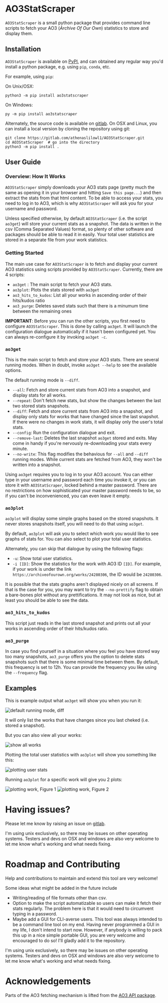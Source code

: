 # AO3StatScraper

`AO3StatScraper` is a small python package that provides command line scripts to
fetch your AO3 (*Archive Of Our Own*) statistics to store and display them.

## Installation

`AO3StatScraper` is available on
[PyPI](https://pypi.org/project/ao3statscraper/), and can obtained any regular
way you'd install a python package, e.g. using `pip`, `conda`, etc.

For example, using `pip`:

On Unix/OSX:

```
python3 -m pip install ao3statscraper
```

On Windows:

```
py -m pip install ao3statscraper
```


Alternately, the source code is available on
[gitlab](https://gitlab.com/athenaslilowl1/AO3StatScraper).  On OSX and Linux,
you can install a local version by cloning the repository using git:

```
git clone https://gitlab.com/athenaslilowl1/AO3StatScraper.git
cd AO3StatScraper  # go into the directory
python3 -m pip install .
```



## User Guide

### Overview: How It Works

`AO3StatScraper` simply downloads your AO3 stats page (pretty much the same as 
opening it in your browser and hitting `Save this page...`) and then extract the
stats from that html content. To be able to access your stats, you need to log
in to AO3, which is why `AO3StatScraper` will ask you for your username and
password.

Unless specified otherwise, by default `AO3StatScraper` (i.e. the script
`ao3get`) will store your current stats as a snapshot. The data is written in
the csv (Comma Separated Values) format, so plenty of other software and
packages should be able to read it in easily. Your total user statistics are
stored in a separate file from your work statistics.



### Getting Started

The main use case for `AO3StatScraper` is to fetch and display your current AO3
statistics using scripts provided by `AO3StatScraper`. Currently, there are 4
scripts:

- `ao3get` : The main script to fetch your AO3 stats.
- `ao3plot`: Plots the stats stored with `ao3get`
- `ao3_hits_to_kudos`: List all your works in ascending order of their
  hits/kudos ratio
- `ao3_purge`: Deletes saved stats such that there is a minumum time between the
  remaining ones


**IMPORTANT**: Before you can run the other scripts, you first need to configure
`AO3StatScraper`.  This is done by calling `ao3get`. It will launch the
configuration dialogue automatically if it hasn't been configured yet. You can
always re-configure it by invoking `ao3get -c`.




### `ao3get`

This is the main script to fetch and store your AO3 stats. There are several
running modes. When in doubt, invoke `ao3get --help` to see the available
options.

The default running mode is `--diff`.

- `--all`: Fetch and store current stats from AO3 into a snapshot, and display
  stats for all works.
- `--repeat`: Don't fetch new stats, but show the changes between the last two
  stored stats snapshots.
- `--diff`: Fetch and store current stats from AO3 into a snapshot, and display
  only stats for works that have changed since the last snapshot. If there were
  no changes in work stats, it will display only the user's total stats.
- `--config`: Run the configuration dialogue and exit.
- `--remove-last`: Deletes the last snapshot `ao3get` stored and exits. May come
  in handy if you're nervously re-downloading your stats every minute.
- `--no-write`: This flag modifies the behavious for `--all` and `--diff`
  running modes. While current stats are fetched from AO3, they won't be written
  into a snapshot.


Using `ao3get` requires you to log in to your AO3 account. You can either type
in your username and password each time you invoke it, or you can store it with
`AO3StatScraper`, locked behind a master password. There are no restrictions on
how sophisticated your master password needs to be, so if you can't be
inconvenienced, you can even leave it empty.


### `ao3plot`

`ao3plot` will display some simple graphs based on the stored snapshots. It
never stores snapshots itself, you will need to do that using `ao3get`. 

By default, `ao3plot` will ask you to select which work you would like to see
graphs of stats for. You can also select to plot your total user statistics.

Alternately, you can skip that dialogue by using the following flags:

- `-u`: Show total user statistics.
- `-i [ID]`: Show the statistics for the work with AO3 ID `[ID]`. For example,
  if your work is under the link `https://archiveofourown.org/works/24280306`,
  the ID would be `24280306`.

It is possible that the stats graphs aren't displayed nicely on all screens. If
that is the case for you, you may want to try the `--no-prettify` flag to obtain
a bare-bones plot without any prettifications. It may not look as nice, but at
least you should be able to see the data.



### `ao3_hits_to_kudos`

This script just reads in the last stored snapshot and prints out all your works
in ascending order of their hits/kudos ratio.



### `ao3_purge`

In case you find yourself in a situation where you feel you have stored way too 
many snapshots, `ao3_purge` offers you the option to delete stats snapshots such 
that there is some minimal time between them. By default, this frequency is set 
to 12h. You can provide the frequency you like using the `--frequency` flag.




## Examples

This is example output what `ao3get` will show you when you run it:

![default running mode, diff](webdata/ao3get-diff.png)

It will only list the works that have changes since you last cheked (i.e. stored
a snapshot).

But you can also view all your works:

![show all works](webdata/ao3get-all.png)


Plotting the total user statistics with `ao3plot` will show you something like
this:

![plotting user stats](webdata/plot-user.png)


Running `ao3plot` for a specific work will give you 2 plots:

![plotting work, Figure 1](webdata/plot-work1.png)
![plotting work, Figure 2](webdata/plot-work2.png)





# Having issues?

Please let me know by raising an issue on
[gitlab](https://gitlab.com/athenaslilowl1/AO3StatScraper/-/issues).

I'm using unix exclusively, so there may be issues on other operating systems.
Testers and devs on OSX and windows are also very welcome to let me know what's
working and what needs fixing.




# Roadmap and Contributing

Help and contributions to maintain and extend this tool are very welcome!

Some ideas what might be added in the future include
- Writing/reading of file formats other than csv.
- Option to make the script automatizable so users can make it fetch their stats
  regularly. The problem here is that it would need to circumvent typing in a
  password.
- Maybe add a GUI for CLI-averse users. This tool was always intended to be a
  command line tool on my end. Having never programmed a GUI in my life, I don't
  intend to start now. However, if anybody is willing to pack this up in a nice
  simple portable GUI, you are very welcome and encouraged to do so! I'll gladly
  add it to the repository.

I'm using unix exclusively, so there may be issues on other operating systems.
Testers and devs on OSX and windows are also very welcome to let me know what's
working and what needs fixing.



# Acknowledgements

Parts of the AO3 fetching mechanism is lifted from the [AO3 API
package](https://github.com/ArmindoFlores/ao3_api).


